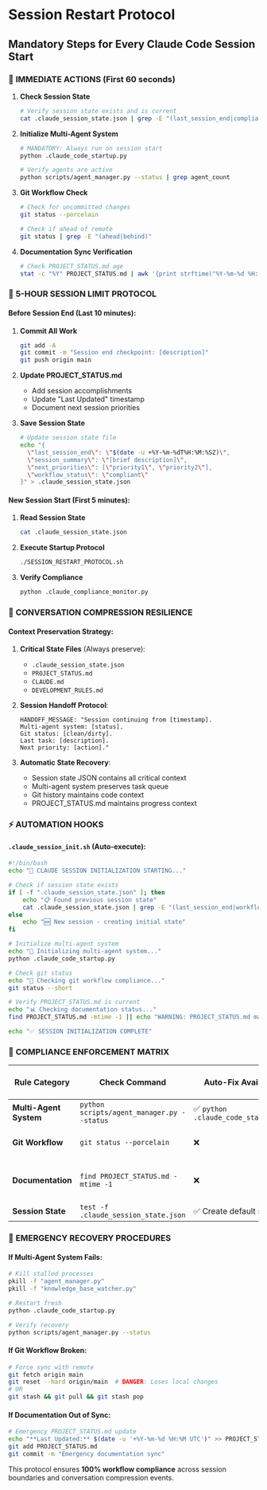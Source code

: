 # Session Restart Protocol
## Mandatory Steps for Every Claude Code Session Start

### 🚨 **IMMEDIATE ACTIONS (First 60 seconds)**

1. **Check Session State**
   ```bash
   # Verify session state exists and is current
   cat .claude_session_state.json | grep -E "(last_session_end|compliance_checklist)"
   ```

2. **Initialize Multi-Agent System**
   ```bash
   # MANDATORY: Always run on session start
   python .claude_code_startup.py

   # Verify agents are active
   python scripts/agent_manager.py --status | grep agent_count
   ```

3. **Git Workflow Check**
   ```bash
   # Check for uncommitted changes
   git status --porcelain

   # Check if ahead of remote
   git status | grep -E "(ahead|behind)"
   ```

4. **Documentation Sync Verification**
   ```bash
   # Check PROJECT_STATUS.md age
   stat -c "%Y" PROJECT_STATUS.md | awk '{print strftime("%Y-%m-%d %H:%M:%S", $1)}'
   ```

### 🔄 **5-HOUR SESSION LIMIT PROTOCOL**

#### Before Session End (Last 10 minutes):
1. **Commit All Work**
   ```bash
   git add -A
   git commit -m "Session end checkpoint: [description]"
   git push origin main
   ```

2. **Update PROJECT_STATUS.md**
   - Add session accomplishments
   - Update "Last Updated" timestamp
   - Document next session priorities

3. **Save Session State**
   ```bash
   # Update session state file
   echo "{
     \"last_session_end\": \"$(date -u +%Y-%m-%dT%H:%M:%SZ)\",
     \"session_summary\": \"[brief description]\",
     \"next_priorities\": [\"priority1\", \"priority2\"],
     \"workflow_status\": \"compliant\"
   }" > .claude_session_state.json
   ```

#### New Session Start (First 5 minutes):
1. **Read Session State**
   ```bash
   cat .claude_session_state.json
   ```

2. **Execute Startup Protocol**
   ```bash
   ./SESSION_RESTART_PROTOCOL.sh
   ```

3. **Verify Compliance**
   ```bash
   python .claude_compliance_monitor.py
   ```

### 🤖 **CONVERSATION COMPRESSION RESILIENCE**

#### Context Preservation Strategy:
1. **Critical State Files** (Always preserve):
   - `.claude_session_state.json`
   - `PROJECT_STATUS.md`
   - `CLAUDE.md`
   - `DEVELOPMENT_RULES.md`

2. **Session Handoff Protocol**:
   ```
   HANDOFF_MESSAGE: "Session continuing from [timestamp].
   Multi-agent system: [status].
   Git status: [clean/dirty].
   Last task: [description].
   Next priority: [action]."
   ```

3. **Automatic State Recovery**:
   - Session state JSON contains all critical context
   - Multi-agent system preserves task queue
   - Git history maintains code context
   - PROJECT_STATUS.md maintains progress context

### ⚡ **AUTOMATION HOOKS**

#### `.claude_session_init.sh` (Auto-execute):
```bash
#!/bin/bash
echo "🚀 CLAUDE SESSION INITIALIZATION STARTING..."

# Check if session state exists
if [ -f ".claude_session_state.json" ]; then
    echo "📋 Found previous session state"
    cat .claude_session_state.json | grep -E "(last_session_end|workflow_status)"
else
    echo "🆕 New session - creating initial state"
fi

# Initialize multi-agent system
echo "🤖 Initializing multi-agent system..."
python .claude_code_startup.py

# Check git status
echo "🔧 Checking git workflow compliance..."
git status --short

# Verify PROJECT_STATUS.md is current
echo "📊 Checking documentation status..."
find PROJECT_STATUS.md -mtime -1 || echo "WARNING: PROJECT_STATUS.md may be stale"

echo "✅ SESSION INITIALIZATION COMPLETE"
```

### 🎯 **COMPLIANCE ENFORCEMENT MATRIX**

| Rule Category | Check Command | Auto-Fix Available | Manual Action Required |
|---------------|---------------|-------------------|----------------------|
| **Multi-Agent System** | `python scripts/agent_manager.py --status` | ✅ `python .claude_code_startup.py` | None |
| **Git Workflow** | `git status --porcelain` | ❌ | Commit and push changes |
| **Documentation** | `find PROJECT_STATUS.md -mtime -1` | ❌ | Update with session progress |
| **Session State** | `test -f .claude_session_state.json` | ✅ Create default state | None |

### 🔐 **EMERGENCY RECOVERY PROCEDURES**

#### If Multi-Agent System Fails:
```bash
# Kill stalled processes
pkill -f "agent_manager.py"
pkill -f "knowledge_base_watcher.py"

# Restart fresh
python .claude_code_startup.py

# Verify recovery
python scripts/agent_manager.py --status
```

#### If Git Workflow Broken:
```bash
# Force sync with remote
git fetch origin main
git reset --hard origin/main  # DANGER: Loses local changes
# OR
git stash && git pull && git stash pop
```

#### If Documentation Out of Sync:
```bash
# Emergency PROJECT_STATUS.md update
echo "**Last Updated:** $(date -u '+%Y-%m-%d %H:%M UTC')" >> PROJECT_STATUS.md
git add PROJECT_STATUS.md
git commit -m "Emergency documentation sync"
```

This protocol ensures **100% workflow compliance** across session boundaries and conversation compression events.